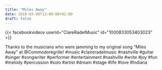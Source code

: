 ```yaml
---
title: "Miles Away"
date: 2018-03-08T12:00:00+02:00
draft: false
---
```


{{< facebookvideov userid="ClareRadelMusic" id="1000833053403023" >}}

Thanks to the musicians who were jamming to my original song “Miles Away” at @Commodoregrille!
#music #claireradelmusic #nashville #guitar #singer #songwriter #performer #entertainment #nashville #write #joy #fun #melody #percussion #solo #artist #dream #stage #life #love #Indiana
